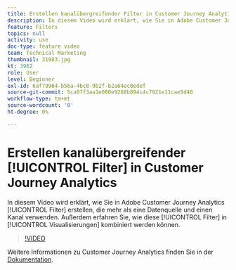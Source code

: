 ```yaml
---
title: Erstellen kanalübergreifender Filter in Customer Journey Analytics
description: In diesem Video wird erklärt, wie Sie in Adobe Customer Journey Analytics Filter erstellen, die mehr als eine Datenquelle und mehr als einen Kanal verwenden. Außerdem erfahren Sie, wie diese Filter in Visualisierungen kombiniert werden können.
feature: Filters
topics: null
activity: use
doc-type: feature video
team: Technical Marketing
thumbnail: 31983.jpg
kt: 3962
role: User
level: Beginner
exl-id: 6af79964-b56a-4bc8-9b2f-b2a64ec0edef
source-git-commit: 5ca07f3aa1e080e9288b094c4c7921e11cae5d40
workflow-type: tm+mt
source-wordcount: '0'
ht-degree: 0%

---
```


# Erstellen kanalübergreifender [!UICONTROL Filter] in Customer Journey Analytics

In diesem Video wird erklärt, wie Sie in Adobe Customer Journey Analytics [!UICONTROL Filter] erstellen, die mehr als eine Datenquelle und einen Kanal verwenden. Außerdem erfahren Sie, wie diese [!UICONTROL Filter] in [!UICONTROL Visualisierungen] kombiniert werden können.

>[!VIDEO](https://video.tv.adobe.com/v/31983/?quality=12)

Weitere Informationen zu Customer Journey Analytics finden Sie in der [Dokumentation](https://experienceleague.adobe.com/docs/analytics-platform/using/cja-landing.html?lang=de).

